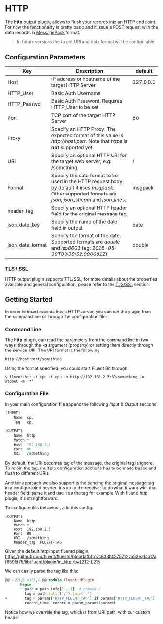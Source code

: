 # HTTP

The __http__ output plugin, allows to flush your records into an HTTP end point. For now the functionality is pretty basic and it issue a POST request with the data records in [MessagePack](http://msgpack.org) format.

> In future versions the target URI and data format will be configurable.

## Configuration Parameters

| Key         | Description          | default           |
|-------------|----------------------|-------------------|
| Host        | IP address or hostname of the target HTTP Server | 127.0.0.1 |
| HTTP_User   | Basic Auth Username |         |
| HTTP_Passwd | Basic Auth Password. Requires HTTP_User to be set |         |
| Port        | TCP port of the target HTTP Server | 80 |
| Proxy       | Specify an HTTP Proxy. The expected format of this value is _http://host:port_. Note that _https_ is __not__ supported yet. ||
| URI         | Specify an optional HTTP URI for the target web server, e.g: /something  | / |
| Format      | Specify the data format to be used in the HTTP request body, by default it uses _msgpack_. Other supported formats are _json_, _json_stream_ and _json_lines_. | msgpack |
| header_tag | Specify an optional HTTP header field for the original message tag. |         |
| json_date_key | Specify the name of the date field in output | date |
| json_date_format | Specify the format of the date. Supported formats are _double_ and _iso8601_ (eg: _2018-05-30T09:39:52.000681Z_)| double |

### TLS / SSL

HTTP output plugin supports TTL/SSL, for more details about the properties available and general configuration, please refer to the [TLS/SSL](../configuration/tls_ssl.md) section.

## Getting Started

In order to insert records into a HTTP server, you can run the plugin from the command line or through the configuration file:

### Command Line

The __http__ plugin, can read the parameters from the command line in two ways, through the __-p__ argument (property) or setting them directly through the service URI. The URI format is the following:

```
http://host:port/something
```

Using the format specified, you could start Fluent Bit through:

```
$ fluent-bit -i cpu -t cpu -o http://192.168.2.3:80/something -o stdout -m '*'
```

### Configuration File

In your main configuration file append the following _Input_ & _Output_ sections:

```Python
[INPUT]
    Name  cpu
    Tag   cpu

[OUTPUT]
    Name  http
    Match *
    Host  192.168.2.3
    Port  80
    URI   /something
```

By default, the URI becomes tag of the message, the original tag is ignore. To
retain the tag, multiple configuration sections has to be made based and flush
to different URIs.

Another approach we also support is the sending the original message tag
in a configurabled header. It's up to the receiver to do what it want with that
header field: parse it and use it as the tag for example. With fluend
http plugin, it's straightforward.

To configure this behaviour, add this config:

```
[OUTPUT]
    Name  http
    Match *
    Host  192.168.2.3
    Port  80
    URI   /something
    header_tag  FLUENT-TAG
```

Given the default http input fluentd plugin: https://github.com/fluent/fluentd/blob/1afbfb17c833b05757122a53ea14b17af659fd75/lib/fluent/plugin/in_http.rb#L212-L215

We can easily parse the tag like this:

```ruby
@@ -153,6 +153,7 @@ module Fluent::Plugin
       begin
         path = path_info[1..-1]  # remove /
         tag = path.split('/').join('.')
+        tag = params["HTTP_FLUENT_TAG"] if params["HTTP_FLUENT_TAG"]
         record_time, record = parse_params(params)
```

Notice how we override the tag, which is from URI path, with our custom header
